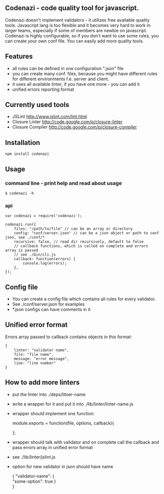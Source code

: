 ## Codenazi - code quality tool for javascript.

Codenazi doesn't implement validators - it utilizes free available quality tools. 
Javascript lang is too flexible and it becomes very hard to work in larger teams, especially if some of members are newbie on javascript.
Codenazi is highly configurable, so if you don't want to use some rules, you can create your own conf file.
You can easily add more quality tools.

## Features
- all rules can be defined in one configuration ".json" file
- you can create many conf. files, because you might have different rules for different environments f.e. server and client.
- it uses all available linter, if you have one more - you can add it
- unified errors reporting format

## Currently used tools
  - JSLint http://www.jslint.com/lint.html
  - Closure Linter http://code.google.com/p/closure-linter
  - Closure Compiler http://code.google.com/p/closure-compiler

## Installation
	npm install codenazi

## Usage

### command line - print help and read about usage
	
	$ codenazi -h 

### api		
	var codenazi = require('codenazi');
	
	codenazi.run({
		files: "/path/to/file" // can be an array or directory
		config: "conf/server.json" // can be a json object or path to conf json, see ./conf/*
		recursive: false, // read dir recursively, default to false
		// callback functions, which is called on complete and errors array is passed
		// see ./bin/cli.js
		callback: function(errors) {
			console.log(errors);
		},
	});

## Config file
- You can create a config file which contains all rules for every validator. 
- See ./conf/server.json for examples
- *.json configs can have comments in it	
	
## Unified error format
Errors array passed to callback contains objects in this format:

	{
		linter: "validator name",
		file: "file name",
		message: "error message",
		line: "line number"
	}

## How to add more linters

- put the linter into ./deps/litner-name
- write a wrapper for it and put it into ./lib/linter/linter-name.js
- wrapper should implement one function:
  
	module.exports = function(file, options, callback){
	
	};
	
- wrapper should talk with validator and on complete call the callback and pass errors array in unified error format
- see ./lib/linter/jslint.js
- option for new validator in json should have name

	{
		"validator-name": {  
			"some-option": true 
		}  
	}
